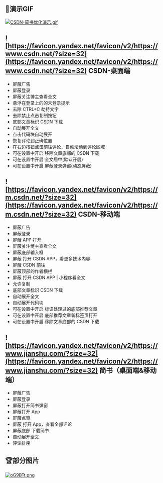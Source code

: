 <!--
 * @Date: 2023-01-09 10:11:06
 * @LastEditors: WhiteSev 893177236@qq.com
 * @LastEditTime: 2023-04-25 13:36:01
 * @FilePath: \油猴\CSDN简书优化\README.md
-->
## 🎁演示GIF
[![CSDN-简书优化演示.gif](https://cdn.img.kggzs.cn/img/2023/46/20236413bd91368df.gif)](https://cdn.img.kggzs.cn/img/2023/46/20236413bd91368df.gif)

## ![https://favicon.yandex.net/favicon/v2/https://www.csdn.net/?size=32](https://favicon.yandex.net/favicon/v2/https://www.csdn.net/?size=32) CSDN-桌面端

- 屏蔽广告
- 屏蔽登录
- 屏蔽关注博主查看全文
- 悬浮在登录上的的未登录提示
- 去除 CTRL+C 劫持文字
- 去除禁止点击复制按钮
- 底部文章标识 CSDN 下载
- 自动展开全文
- 点击代码块自动展开
- 恢复评论到正确位置
- 在右边按钮点击前往评论，自动滚动到评论区域
- 可在设置中开启 移除文章底部的 CSDN 下载
- 可在设置中开启 全文居中(默认开启)
- 可在设置中开启 屏蔽登录弹窗(动态屏蔽)

## ![https://favicon.yandex.net/favicon/v2/https://m.csdn.net/?size=32](https://favicon.yandex.net/favicon/v2/https://m.csdn.net/?size=32) CSDN-移动端

- 屏蔽广告
- 屏蔽登录
- 屏蔽 APP 打开
- 屏蔽关注博主查看全文
- 屏蔽底部输入框
- 屏蔽 打开 CSDN APP，看更多技术内容
- 屏蔽 CSDN 前往
- 屏蔽顶部的作者横栏
- 屏蔽 打开 CSDN APP | 小程序看全文
- 允许复制
- 底部文章标识 CSDN 下载
- 自动展开全文
- 自动展开代码块
- 可在设置中开启 标识处理过的底部推荐文章
- 可在设置中开启 底部推荐文章新标签页打开
- 可在设置中开启 移除文章底部的 CSDN 下载

## ![https://favicon.yandex.net/favicon/v2/https://www.jianshu.com/?size=32](https://favicon.yandex.net/favicon/v2/https://www.jianshu.com/?size=32) 简书（桌面端&移动端）

- 屏蔽广告
- 屏蔽登录
- 屏蔽打开简书弹窗
- 屏蔽打开 App
- 屏蔽点赞
- 屏蔽 打开 App，查看全部评论
- 屏蔽底部 下载简书
- 自动展开全文
- 评论排序

## 🏆部分图片

[![oG9BTt.png](https://www.helloimg.com/images/2023/01/12/oG9BTt.png)](https://www.helloimg.com/image/oG9BTt)
